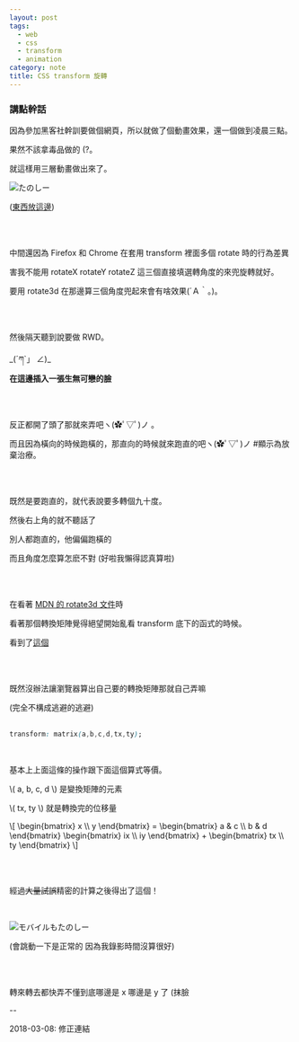 ```yaml
---
layout: post
tags:
  - web
  - css
  - transform
  - animation
category: note
title: CSS transform 旋轉
---
```


### 講點幹話

因為參加黑客社幹訓要做個網頁，所以就做了個動畫效果，還一個做到凌晨三點。

果然不該拿毒品做的 (?。

就這樣用三層動畫做出來了。

![たのしー](https://i.imgur.com/TbDqutt.gif)

([東西放這邊](/workshop2018/serval_cat.html))

<br>
<br>

中間還因為 Firefox 和 Chrome 在套用 transform 裡面多個 rotate 時的行為差異

害我不能用 rotateX rotateY rotateZ 這三個直接填選轉角度的來兜旋轉就好。

要用 rotate3d 在那邊算三個角度兜起來會有啥效果(´Ａ｀。)。

<br>
<br>

然後隔天聽到說要做 RWD。

<p class="intensify">
_(´ཀ`」 ∠)_ 
<br>
<strong>在這邊插入一張生無可戀的臉</strong>
</p>

<br>
<br>

反正都開了頭了那就來弄吧ヽ(✿ﾟ▽ﾟ)ノ 。

而且因為橫向的時候跑橫的，那直向的時候就來跑直的吧ヽ(✿ﾟ▽ﾟ)ノ #顯示為放棄治療。

<br>
<br>

既然是要跑直的，就代表說要多轉個九十度。

然後右上角的就不聽話了

別人都跑直的，他偏偏跑橫的

而且角度怎麼算怎麽不對 (好啦我懶得認真算啦)

<br>
<br>

在看著 [MDN 的 rotate3d 文件](https://developer.mozilla.org/en-US/docs/Web/CSS/transform-function/rotate3d)時

看著那個轉換矩陣覺得絕望開始亂看 transform 底下的函式的時候。

看到了[這個](https://developer.mozilla.org/en-US/docs/Web/CSS/transform-function/matrix)

<br>
<br>

<p class="intensify">
既然沒辦法讓瀏覽器算出自己要的轉換矩陣那就自己弄嘛
</p>
(完全不構成逃避的逃避)

<br>
<br>

```css
transform: matrix(a,b,c,d,tx,ty);
```
<br>

基本上上面這條的操作跟下面這個算式等價。

\\( a, b, c, d \\) 是變換矩陣的元素

\\( tx, ty \\) 就是轉換完的位移量

<p>
\[
\begin{bmatrix} x \\ y \end{bmatrix} = \begin{bmatrix} a & c \\ b & d \end{bmatrix} \begin{bmatrix} ix \\ iy \end{bmatrix} + \begin{bmatrix} tx \\ ty \end{bmatrix}
\]
</p>

<br>
<br>

經過~~大量試誤~~精密的計算之後得出了這個！

<br>

![モバイルもたのしー](https://i.imgur.com/v4fIRfh.gif)

(會跳動一下是正常的 因為我錄影時間沒算很好)

<br>
<br>

轉來轉去都快弄不懂到底哪邊是 x 哪邊是 y 了 (抹臉

--

2018-03-08: 修正連結
